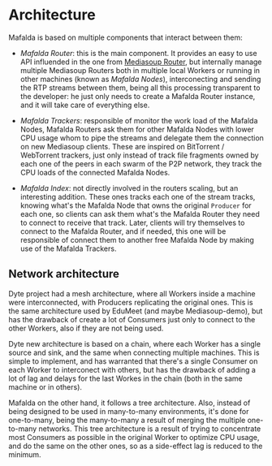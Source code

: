 # Architecture

Mafalda is based on multiple components that interact between them:

- *Mafalda Router*: this is the main component. It provides an easy to use API
  influended in the one from
  [Mediasoup Router](https://mediasoup.org/documentation/v3/mediasoup/api/#Router),
  but internally manage multiple Mediasoup Routers both in multiple local
  Workers or running in other machines (known as *Mafalda Nodes*),
  interconecting and sending the RTP streams between them, being all this
  processing transparent to the developer: he just only needs to create a
  Mafalda Router instance, and it will take care of everything else.

- *Mafalda Trackers*: responsible of monitor the work load of the Mafalda Nodes,
  Mafalda Routers ask them for other Mafalda Nodes with lower CPU usage whom to
  pipe the streams and delegate them the connection on new Mediasoup clients.
  These are inspired on BitTorrent / WebTorrent trackers, just only instead of
  track file fragments owned by each one of the peers in each swarm of the P2P
  network, they track the CPU loads of the connected Mafalda Nodes.

- *Mafalda Index*: not directly involved in the routers scaling, but an
  interesting addition. These ones tracks each one of the stream tracks, knowing
  what's the Mafalda Node that owns the original `Producer` for each one, so
  clients can ask them what's the Mafalda Router they need to connect to receive
  that track. Later, clients will try themselves to connect to the Mafalda
  Router, and if needed, this one will be responsible of connect them to another
  free Mafalda Node by making use of the Mafalda Trackers.

## Network architecture

Dyte project had a mesh architecture, where all Workers inside a machine were
interconnected, with Producers replicating the original ones. This is the same
architecture used by EduMeet (and maybe Mediasoup-demo), but has the drawback of
create a lot of Consumers just only to connect to the other Workers, also if
they are not being used.

Dyte new architecture is based on a chain, where each Worker has a single source
and sink, and the same when connecting multiple machines. This is simple to
implement, and has warranted that there's a single Consumer on each Worker to
interconect with others, but has the drawback of adding a lot of lag and delays
for the last Workes in the chain (both in the same machine or in others).

Mafalda on the other hand, it follows a tree architecture. Also, instead of
being designed to be used in many-to-many environments, it's done for
one-to-many, being the many-to-many a result of merging the multiple one-to-many
networks. This tree architecture is a result of trying to concentrate most
Consumers as possible in the original Worker to optimize CPU usage, and do the
same on the other ones, so as a side-effect lag is reduced to the minimum.
